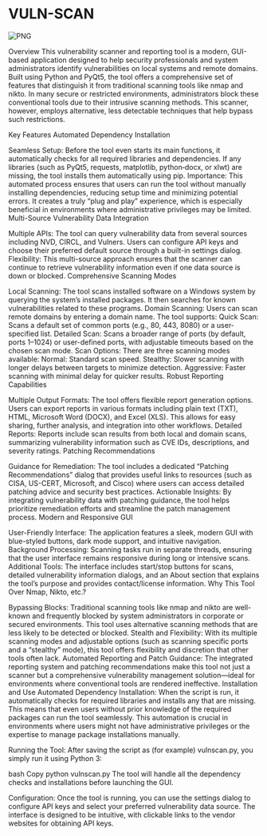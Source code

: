 # VULN-SCAN

![PNG](https://github.com/user-attachments/assets/628b26d5-f9db-46eb-a18c-a52949fd3ce4)



Overview
This vulnerability scanner and reporting tool is a modern, GUI-based application designed to help security professionals and system administrators identify vulnerabilities on local systems and remote domains. Built using Python and PyQt5, the tool offers a comprehensive set of features that distinguish it from traditional scanning tools like nmap and nikto. In many secure or restricted environments, administrators block these conventional tools due to their intrusive scanning methods. This scanner, however, employs alternative, less detectable techniques that help bypass such restrictions.

Key Features
Automated Dependency Installation

Seamless Setup:
Before the tool even starts its main functions, it automatically checks for all required libraries and dependencies. If any libraries (such as PyQt5, requests, matplotlib, python‑docx, or xlwt) are missing, the tool installs them automatically using pip.
Importance:
This automated process ensures that users can run the tool without manually installing dependencies, reducing setup time and minimizing potential errors. It creates a truly “plug and play” experience, which is especially beneficial in environments where administrative privileges may be limited.
Multi-Source Vulnerability Data Integration

Multiple APIs:
The tool can query vulnerability data from several sources including NVD, CIRCL, and Vulners. Users can configure API keys and choose their preferred default source through a built-in settings dialog.
Flexibility:
This multi-source approach ensures that the scanner can continue to retrieve vulnerability information even if one data source is down or blocked.
Comprehensive Scanning Modes

Local Scanning:
The tool scans installed software on a Windows system by querying the system’s installed packages. It then searches for known vulnerabilities related to these programs.
Domain Scanning:
Users can scan remote domains by entering a domain name. The tool supports:
Quick Scan: Scans a default set of common ports (e.g., 80, 443, 8080) or a user-specified list.
Detailed Scan: Scans a broader range of ports (by default, ports 1–1024) or user-defined ports, with adjustable timeouts based on the chosen scan mode.
Scan Options:
There are three scanning modes available:
Normal: Standard scan speed.
Stealthy: Slower scanning with longer delays between targets to minimize detection.
Aggressive: Faster scanning with minimal delay for quicker results.
Robust Reporting Capabilities

Multiple Output Formats:
The tool offers flexible report generation options. Users can export reports in various formats including plain text (TXT), HTML, Microsoft Word (DOCX), and Excel (XLS). This allows for easy sharing, further analysis, and integration into other workflows.
Detailed Reports:
Reports include scan results from both local and domain scans, summarizing vulnerability information such as CVE IDs, descriptions, and severity ratings.
Patching Recommendations

Guidance for Remediation:
The tool includes a dedicated “Patching Recommendations” dialog that provides useful links to resources (such as CISA, US-CERT, Microsoft, and Cisco) where users can access detailed patching advice and security best practices.
Actionable Insights:
By integrating vulnerability data with patching guidance, the tool helps prioritize remediation efforts and streamline the patch management process.
Modern and Responsive GUI

User-Friendly Interface:
The application features a sleek, modern GUI with blue-styled buttons, dark mode support, and intuitive navigation.
Background Processing:
Scanning tasks run in separate threads, ensuring that the user interface remains responsive during long or intensive scans.
Additional Tools:
The interface includes start/stop buttons for scans, detailed vulnerability information dialogs, and an About section that explains the tool’s purpose and provides contact/license information.
Why This Tool Over Nmap, Nikto, etc.?

Bypassing Blocks:
Traditional scanning tools like nmap and nikto are well-known and frequently blocked by system administrators in corporate or secured environments. This tool uses alternative scanning methods that are less likely to be detected or blocked.
Stealth and Flexibility:
With its multiple scanning modes and adjustable options (such as scanning specific ports and a “stealthy” mode), this tool offers flexibility and discretion that other tools often lack.
Automated Reporting and Patch Guidance:
The integrated reporting system and patching recommendations make this tool not just a scanner but a comprehensive vulnerability management solution—ideal for environments where conventional tools are rendered ineffective.
Installation and Use
Automated Dependency Installation:
When the script is run, it automatically checks for required libraries and installs any that are missing. This means that even users without prior knowledge of the required packages can run the tool seamlessly. This automation is crucial in environments where users might not have administrative privileges or the expertise to manage package installations manually.

Running the Tool:
After saving the script as (for example) vulnscan.py, you simply run it using Python 3:

bash
Copy
python vulnscan.py
The tool will handle all the dependency checks and installations before launching the GUI.

Configuration:
Once the tool is running, you can use the settings dialog to configure API keys and select your preferred vulnerability data source. The interface is designed to be intuitive, with clickable links to the vendor websites for obtaining API keys.

